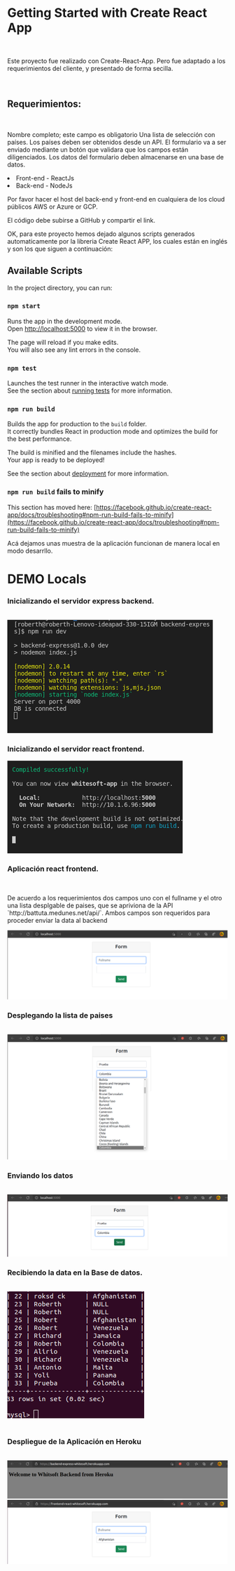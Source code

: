 # Getting Started with Create React App
<br>
<p>Este proyecto fue realizado con Create-React-App. Pero fue adaptado a los requerimientos del cliente, y presentado de forma secilla.</p>
<br>

## Requerimientos:
<br>
<p>Nombre completo; este campo es obligatorio
Una lista de selección con países. Los países deben ser obtenidos desde un API.
El formulario va a ser enviado mediante un botón que validara que los campos están diligenciados. Los datos del formulario deben almacenarse en una base de datos. 

<li>Front-end - ReactJs</li>
<li>Back-end - NodeJs</li>

Por favor hacer el host del back-end y front-end en cualquiera de los cloud públicos AWS or Azure or GCP.

El código debe subirse a GitHub y compartir el link.

OK, para este proyecto hemos dejado algunos scripts generados automaticamente por la libreria Create React APP, los cuales están en inglés y son los que siguen a continuación:


## Available Scripts

In the project directory, you can run:

### `npm start`

Runs the app in the development mode.\
Open [http://localhost:5000](http://localhost:5000) to view it in the browser.

The page will reload if you make edits.\
You will also see any lint errors in the console.

### `npm test`

Launches the test runner in the interactive watch mode.\
See the section about [running tests](https://facebook.github.io/create-react-app/docs/running-tests) for more information.

### `npm run build`

Builds the app for production to the `build` folder.\
It correctly bundles React in production mode and optimizes the build for the best performance.

The build is minified and the filenames include the hashes.\
Your app is ready to be deployed!

See the section about [deployment](https://facebook.github.io/create-react-app/docs/deployment) for more information.

### `npm run build` fails to minify

This section has moved here: [https://facebook.github.io/create-react-app/docs/troubleshooting#npm-run-build-fails-to-minify](https://facebook.github.io/create-react-app/docs/troubleshooting#npm-run-build-fails-to-minify)
<br>

Acá dejamos unas muestra de la aplicación funcionan de manera local en modo desarrllo.

# DEMO Locals

### Inicializando el servidor express backend.
<br>

<img src='./images/demow1.png'>
<br>

### Inicializando el servidor react frontend.

<img src='./images/demow2.png'>
<br>

### Aplicación react frontend. 
<br>
<p>De acuerdo a los requerimientos dos campos uno con el fullname y el otro una lista desplgable de paises, que se apriviona de la API `http://battuta.medunes.net/api/`. Ambos campos son requeridos para proceder enviar la data al backend</p>

<img src='./images/demow3.png'>
<br>

### Desplegando la lista de paises
<br>
<img src='./images/demow4.png'>
<br>

### Enviando los datos
<br>
<img src='./images/demow6.png'>
<br>

### Recibiendo la data en la Base de datos.
<br>
<img src='./images/demow7.png'>
<br>
<br>

### Despliegue de la Aplicación en Heroku
<br>
<img src='./images/demow9.png'>
<br>
<img src='./images/demow8.png'>


